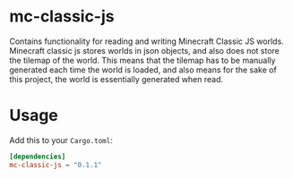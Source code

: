 # mc-classic-js
 Contains functionality for reading and writing Minecraft Classic JS worlds.
 Minecraft classic js stores worlds in json objects, and also does not store
 the tilemap of the world. This means that the tilemap has to be manually 
 generated each time the world is loaded, and also means for the sake of this
 project, the world is essentially generated when read.

# Usage
 
Add this to your `Cargo.toml`:

```toml
[dependencies]
mc-classic-js = "0.1.1"
```
